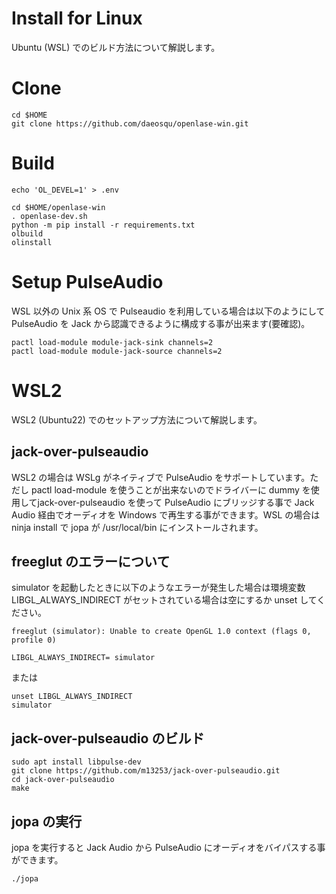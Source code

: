 # Install for Linux

Ubuntu (WSL) でのビルド方法について解説します。

# Clone

```
cd $HOME
git clone https://github.com/daeosqu/openlase-win.git
```

# Build

```
echo 'OL_DEVEL=1' > .env

cd $HOME/openlase-win
. openlase-dev.sh
python -m pip install -r requirements.txt
olbuild
olinstall
```

# Setup PulseAudio

WSL 以外の Unix 系 OS で Pulseaudio を利用している場合は以下のようにして PulseAudio を Jack から認識できるように構成する事が出来ます(要確認)。

```
pactl load-module module-jack-sink channels=2
pactl load-module module-jack-source channels=2
```

# WSL2

WSL2 (Ubuntu22) でのセットアップ方法について解説します。

## jack-over-pulseaudio

WSL2 の場合は WSLg がネイティブで PulseAudio をサポートしています。ただし pactl load-module を使うことが出来ないのでドライバーに dummy を使用してjack-over-pulseaudio を使って PulseAudio にブリッジする事で Jack Audio 経由でオーディオを Windows で再生する事ができます。WSL の場合は ninja install で jopa が /usr/local/bin にインストールされます。

## freeglut のエラーについて

simulator を起動したときに以下のようなエラーが発生した場合は環境変数 LIBGL_ALWAYS_INDIRECT がセットされている場合は空にするか unset してください。

```
freeglut (simulator): Unable to create OpenGL 1.0 context (flags 0, profile 0)
```

```
LIBGL_ALWAYS_INDIRECT= simulator
```

または

```
unset LIBGL_ALWAYS_INDIRECT
simulator
```

## jack-over-pulseaudio のビルド

```
sudo apt install libpulse-dev
git clone https://github.com/m13253/jack-over-pulseaudio.git
cd jack-over-pulseaudio
make
```

## jopa の実行

jopa を実行すると Jack Audio から PulseAudio にオーディオをバイパスする事ができます。

```
./jopa
```
